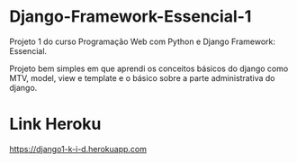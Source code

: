 # Django-Framework-Essencial-1
Projeto 1 do curso Programação Web com Python e Django Framework: Essencial.

Projeto bem simples em que aprendi os conceitos básicos do django como MTV, model, view e template e o básico sobre a parte administrativa do django.

# Link Heroku


https://django1-k-i-d.herokuapp.com
